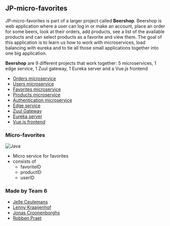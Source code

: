 ## JP-micro-favorites

JP-micro-favorites is part of a larger project called **Beershop**. Beershop is web application where a user can log in or make an account, place an order for some beers, look at their orders, add products, see a list of the available products and can select products as a favorite and view them. The goal of this application is to learn us how to work with microservices, load balancing with eureka and to tie all those small applications together into one big application.

**Beershop** are 9 different projects that work together: 5 microservices, 1 edge service, 1 Zuul gateway, 1 Eureka server and a Vue.js frontend
- [Orders microservice](https://github.com/lennykr/jp-micro-orders)
- [Users microservice](https://github.com/lennykr/jp-micro-users)
- [Favorites microservice](https://github.com/lennykr/jp-micro-favorites)
- [Products microservice](https://github.com/lennykr/jp-micro-products)
- [Authentication microservice](https://github.com/lennykr/jp-micro-authentication)
- [Edge service](https://github.com/lennykr/jp-edge)
- [Zuul Gateway](https://github.com/lennykr/jp-gateway)
- [Eureka server](https://github.com/lennykr/jp-eureka)
- [Vue.js frontend](https://github.com/lennykr/jp-front)

### Micro-favorites
![Java](https://img.shields.io/badge/Written%20in%20-JAVA-red)
- Micro service for favorites
- consists of
    - favoriteID
    - productID
    - userID




### Made by Team 6
- [Jelle Ceulemans](https://github.com/JelleCeulemans1997)
- [Lenny Kraaijenhof](https://github.com/lennykr)
- [Jonas Croonenborghs](https://github.com/JonasCroonenborghs)
- [Robben Praet](https://github.com/RobbenP)
